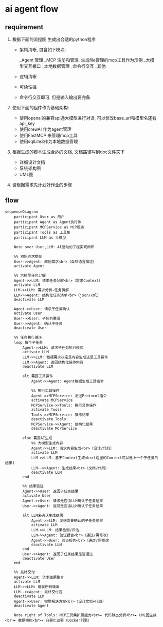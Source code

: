 # ai agent flow

## requirement

1. 根据下面的流程图 生成出合适的python程序
    * 架构清晰, 包含如下模块:

        _Agent 管理
        _MCP 注册和管理, 生成file管理的mcp工具作为示例
        _大模型交互接口
        _本地数据管理
        _命令行交互
        _其他

    * 逻辑清晰
    * 可读性强
    * 命令行交互即可, 但是输入输出要完备

2. 使用下面的组件作为基础架构:

    * 使用openai的兼容api通大模型进行对话, 可以修改base_url和模型名还有api_key
    * 使用crewAI 作为agent管理
    * 使用FastMCP 来管理mcp工具
    * 使用sqlLite3作为本地数据管理

3. 根据生成的脚本生成合适的文档, 文档路径写到doc文件夹下
    * 详细设计文档
    * 系统架构图
    * UML图

4. 请根据需求先计划好作业的步骤



## flow

```mermaid
sequenceDiagram
    participant User as 用户
    participant Agent as Agent执行体
    participant MCPService as MCP服务
    participant Tools as 工具集
    participant LLM as 大模型

    Note over User,LLM: AI驱动的工程实现闭环

    %% 初始需求提交
    User->>Agent: 原始需求<br>（自然语言描述）
    activate Agent

    %% 大模型任务分解
    Agent->>LLM: 请求任务分解<br>（需求Context）
    activate LLM
    LLM->>LLM: 需求分析→任务拆解
    LLM->>Agent: 结构化任务清单<br>（json/xml）
    deactivate LLM

    Agent->>User: 请求子任务确认
    activate User
    User->>User: 子任务重组
    User->>Agent: 确认子任务
    deactivate User

    %% 任务执行循环
    loop 每个子任务
        Agent->>LLM: 请求子任务执行模式
        activate LLM
        LLM->>LLM: 根据需求决定是内容生成还是工具操作
        LLM->>Agent: 返回结构化操作内容
        deactivate LLM

        alt 需要工具操作
            Agent->>Agent: Agent根据生成工具指令

            %% 执行工具操作
            Agent->>MCPService: 发送Protocol指令
            activate MCPService
            MCPService->>Tools: 执行具体操作
            activate Tools
            Tools->>MCPService: 操作结果
            deactivate Tools
            MCPService->>Agent: 结构化结果
            deactivate MCPService

        else 需要AI生成
            %% 大模型生成内容
            Agent->>LLM: 请求内容生成<br>（设计/代码）
            activate LLM
            LLM->>LLM: 基于Context生成<br>(这里的Context可以是上一个子任务的结果)
            LLM-->>Agent: 生成结果<br>（文档/代码）
            deactivate LLM
        end

        %% 结果验证
        Agent->>User: 返回子任务结果
        activate User
        Agent->>User: 请求是否由LLM确认子任务结果
        User->>Agent: 返回是否由LLM确认子任务结果
 
        alt LLM来确认生成结果
            Agent->>LLM: 发送需要确认的子任务结果
            activate LLM
            LLM->>LLM: 结果检测/评估
            LLM->>Agent: 验证报告<br>（通过/需修改）
            Agent->>User: 验证报告<br>（通过/需修改
            deactivate LLM
        end
        User->>Agent: 返回子任务结果是否通过
        deactivate User
    end

    %% 最终交付
    Agent->>LLM: 请求结果整合
    activate LLM
    LLM->>LLM: 组装所有输出
    LLM-->>Agent: 最终交付包
    deactivate LLM
    Agent->>User: 完整解决方案<br>（设计文档+代码）
    deactivate Agent

    Note right of Tools: MCP工具集扩展能力<br>▸ 代码静态分析<br>▸ UML图生成<br>▸ 数据模拟<br>▸ 容器化部署（Docker引擎）
```